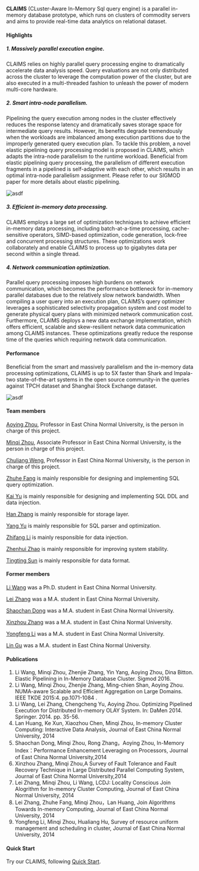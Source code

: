 **CLAIMS** (CLuster-Aware In-Memory Sql query engine) is a parallel in-memory database prototype, which runs on clusters of commodity servers and aims to provide real-time data analytics on relational dataset. 

#### Highlights

##### 1. Massively parallel execution engine.

CLAIMS relies on highly parallel query processing engine to dramatically accelerate data analysis speed. Query evaluations are not only distributed across the cluster to leverage the computation power of the cluster, but are also executed in a multi-threaded fashion to unleash the power of modern multi-core hardware.


##### 2. Smart intra-node parallelism. 

Pipelining the query execution among nodes in the cluster effectively reduces the response latency and dramatically saves storage space for intermediate query results. However, its benefits degrade tremendously when the workloads are imbalanced among execution partitions due to the improperly generated query execution plan. To tackle this problem, a novel elastic pipelining query processing model is proposed in CLAIMS, which adapts the intra-node parallelism to the runtime workload. Beneficial from elastic pipelining query processing, the parallelism of different execution fragments in a pipelined is self-adaptive with each other, which results in an optimal intra-node parallelism assignment. Please refer to our SIGMOD paper for more details about elastic pipelining.

![asdf](http://i2.imgbus.com/doimg/1c0odmfm0o6n0b3.jpg)




##### 3. Efficient in-memory data processing.

CLAIMS employs a large set of optimization techniques to achieve efficient in-memory data processing, including batch-at-a-time processing, cache-sensitive operators, SIMD-based optimization, code generation, lock-free and concurrent processing structures. These optimizations work collaborately and enable CLAIMS to process up to gigabytes data per second within a single thread.

##### 4. Network communication optimization. 
Parallel query processing imposes high burdens on network communication, which becomes the performance bottleneck for in-memory parallel databases due to the relatively slow network bandwidth. When compiling a user query into an execution plan, CLAIMS’s query optimizer leverages a sophisticated selectivity propagation system and cost model to generate physical query plans with minimized network communication cost. Furthermore, CLAIMS deploys a new data exchange implementation, which offers efficient, scalable and skew-resilient network data communication among CLAIMS instances. These optimizations greatly reduce the response time of the queries which requiring network data communication.

#### Performance
Beneficial from the smart and massively parallelism and the in-memory data processing optimizations, CLAIMS is up to 5X faster than Shark and Impala-two state-of-the-art systems in the open source community-in the queries against TPCH dataset and Shanghai Stock Exchange dataset.

![asdf](http://i2.imgbus.com/doimg/accoemem6o0n476.jpg)




#### Team members

[Aoying Zhou](http://dase.ecnu.edu.cn/index/shows/catid/14/id/131), Professor in East China Normal University, is the person in charge of this project.

[Minqi Zhou](https://github.com/polpo1980), Associate Professor in East China Normal University, is the person in charge of this project.

[Chuliang Weng](http://chuliangweng.github.io), Professor in East China Normal University, is the person in charge of this project.

[Zhuhe Fang](https://github.com/fzhedu) is mainly responsible for designing and implementing SQL query optimization.

[Kai Yu](https://github.com/yukai2014) is mainly responsible for designing and implementing SQL DDL and data injection.

[Han Zhang](https://github.com/Jackson1992) is mainly responsible for storage layer.

[Yang Yu](https://github.com/FishYoung) is mainly responsible for SQL parser and optimization.

[Zhifang Li](https://github.com/yestodaylee) is mainly responsible for data injection.

[Zhenhui Zhao](https://github.com/zhejiangxiaomai) is mainly responsible for improving system stability.

[Tingting Sun](https://github.com/neko940709) is mainly responsible for data format.

#### Former members

[Li Wang](https://github.com/wangli1426) was a Ph.D. student in East China Normal University.

[Lei Zhang](https://github.com/egraldlo) was a M.A. student in East China Normal University.

[Shaochan Dong](https://github.com/scdong) was a M.A. student in East China Normal University.

[Xinzhou Zhang]() was a M.A. student in East China Normal University.

[Yongfeng Li](https://github.com/NagamineLee) was a M.A. student in East China Normal University.

[Lin Gu]() was a M.A. student in East China Normal University.

#### Publications

1. Li Wang, Minqi Zhou, Zhenjie Zhang, Yin Yang, Aoying Zhou, Dina Bitton. Elastic Pipelining in In-Memory Database Cluster. Sigmod 2016.
2. Li Wang, Minqi Zhou, Zhenjie Zhang, Ming-chien Shan, Aoying Zhou. NUMA-aware Scalable and Efficient Aggregation on Large Domains. IEEE TKDE 2015:4. pp.1071-1084 .
3. Li Wang, Lei Zhang, Chengcheng Yu, Aoying Zhou. Optimizing Pipelined Execution for Distributed In-memory OLAY System. In: DaMen 2014. Springer. 2014. pp. 35-56.
4. Lan Huang, Ke Xun, Xiaozhou Chen, Minqi Zhou, In-memory Cluster Computing: Interactive Data Analysis, Journal of East China Normal University, 2014
5. Shaochan Dong, Minqi Zhou, Rong Zhang，Aoying Zhou, In-Memory Index：Performance Enhancement Leveraging on Processors, Journal of East China Normal University,2014
6. Xinzhou Zhang, Minqi Zhou,A Survey of Fault Tolerance and Fault Recovery Technique in Large Distributed Parallel Computing System, Journal of East China Normal University,2014
7. Lei Zhang, Minqi Zhou, Li Wang, LCDJ: Locality Conscious Join Alogrithm for In-memory Cluster Computing, Journal of East China Normal University, 2014
8. Lei Zhang, Zhuhe Fang, Minqi Zhou，Lan Huang, Join Algorithms Towards In-memory Computing, Journal of East China Normal University, 2014
9. Yongfeng Li, Minqi Zhou, Hualiang Hu, Survey of resource uniform management and scheduling in cluster, Journal of East China Normal University, 2014

#### Quick Start
Try our CLAIMS, following [Quick Start](https://github.com/dase/CLAIMS/wiki).
